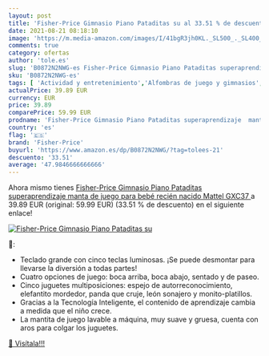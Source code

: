 ```yaml
---
layout: post
title: 'Fisher-Price Gimnasio Piano Pataditas su al 33.51 % de descuento'
date: 2021-08-21 08:18:10
image: 'https://m.media-amazon.com/images/I/41bgR3jh0KL._SL500_._SL400_.jpg'
comments: true
category: ofertas
author: 'tole.es'
slug: 'B0872N2NWG-es Fisher-Price Gimnasio Piano Pataditas superaprendizaje...'
sku: 'B0872N2NWG-es'
tags: [ 'Actividad y entretenimiento','Alfombras de juego y gimnasios','Bebé','Desarrollo de habilidades motoras','Juguetes','Juguetes para Bebés y primera infancia','Juguetes y juegos','bebé','fisher-price','nacido','recién', ]
actualPrice: 39.89 EUR
currency: EUR
price: 39.89
comparePrice: 59.99 EUR
prodname: 'Fisher-Price Gimnasio Piano Pataditas superaprendizaje  manta de juego para bebé recién nacido  Mattel GXC37 '
country: 'es'
flag: '🇪🇸'
brand: 'Fisher-Price'
buyurl: 'https://www.amazon.es/dp/B0872N2NWG/?tag=tolees-21'
descuento: '33.51'
average: '47.9846666666666'
---
```


Ahora mismo tienes [Fisher-Price Gimnasio Piano Pataditas superaprendizaje  manta de juego para bebé recién nacido  Mattel GXC37 ](https://www.amazon.es/dp/B0872N2NWG/?tag=tolees-21) a 39.89 EUR (original: 59.99 EUR) (33.51 %  de descuento) en el siguiente enlace!

[![Fisher-Price Gimnasio Piano Pataditas su](https://m.media-amazon.com/images/I/41bgR3jh0KL._SL500_._SL400_.jpg)](https://www.amazon.es/dp/B0872N2NWG/?tag=tolees-21)

🔎:

- Teclado grande con cinco teclas luminosas. ¡Se puede desmontar para llevarse la diversión a todas partes!
- Cuatro opciones de juego: boca arriba, boca abajo, sentado y de paseo.
- Cinco juguetes multiposiciones: espejo de autorreconocimiento, elefantito mordedor, panda que cruje, león sonajero y monito-platillos.
- Gracias a la Tecnología Inteligente, el contenido de aprendizaje cambia a medida que el niño crece.
- La mantita de juego lavable a máquina, muy suave y gruesa, cuenta con aros para colgar los juguetes.

[🛒 Visítala!!!](https://www.amazon.es/dp/B0872N2NWG/?tag=tolees-21)
